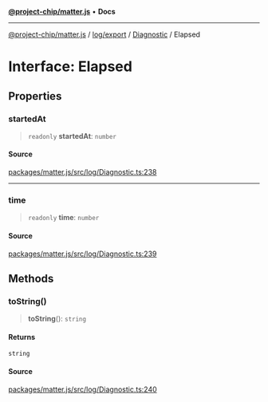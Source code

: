 [**@project-chip/matter.js**](../../../../../README.md) • **Docs**

***

[@project-chip/matter.js](../../../../../modules.md) / [log/export](../../../README.md) / [Diagnostic](../README.md) / Elapsed

# Interface: Elapsed

## Properties

### startedAt

> `readonly` **startedAt**: `number`

#### Source

[packages/matter.js/src/log/Diagnostic.ts:238](https://github.com/project-chip/matter.js/blob/7a8cbb56b87d4ccf34bec5a9a95ab40a1711324f/packages/matter.js/src/log/Diagnostic.ts#L238)

***

### time

> `readonly` **time**: `number`

#### Source

[packages/matter.js/src/log/Diagnostic.ts:239](https://github.com/project-chip/matter.js/blob/7a8cbb56b87d4ccf34bec5a9a95ab40a1711324f/packages/matter.js/src/log/Diagnostic.ts#L239)

## Methods

### toString()

> **toString**(): `string`

#### Returns

`string`

#### Source

[packages/matter.js/src/log/Diagnostic.ts:240](https://github.com/project-chip/matter.js/blob/7a8cbb56b87d4ccf34bec5a9a95ab40a1711324f/packages/matter.js/src/log/Diagnostic.ts#L240)
